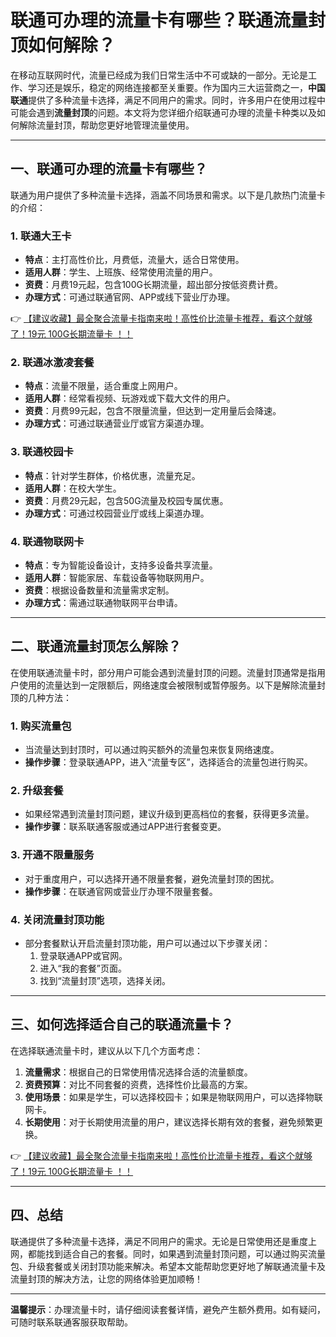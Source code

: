 # 联通可办理的流量卡有哪些？联通流量封顶如何解除？

在移动互联网时代，流量已经成为我们日常生活中不可或缺的一部分。无论是工作、学习还是娱乐，稳定的网络连接都至关重要。作为国内三大运营商之一，**中国联通**提供了多种流量卡选择，满足不同用户的需求。同时，许多用户在使用过程中可能会遇到**流量封顶**的问题。本文将为您详细介绍联通可办理的流量卡种类以及如何解除流量封顶，帮助您更好地管理流量使用。

---

## 一、联通可办理的流量卡有哪些？

联通为用户提供了多种流量卡选择，涵盖不同场景和需求。以下是几款热门流量卡的介绍：

### 1. **联通大王卡**
   - **特点**：主打高性价比，月费低，流量大，适合日常使用。
   - **适用人群**：学生、上班族、经常使用流量的用户。
   - **资费**：月费19元起，包含100G长期流量，超出部分按低资费计费。
   - **办理方式**：可通过联通官网、APP或线下营业厅办理。

👉 [【建议收藏】最全聚合流量卡指南来啦！高性价比流量卡推荐，看这个就够了！19元 100G长期流量卡 ！！](https://bit.ly/Liuliangka)

### 2. **联通冰激凌套餐**
   - **特点**：流量不限量，适合重度上网用户。
   - **适用人群**：经常看视频、玩游戏或下载大文件的用户。
   - **资费**：月费99元起，包含不限量流量，但达到一定用量后会降速。
   - **办理方式**：可通过联通营业厅或官方渠道办理。

### 3. **联通校园卡**
   - **特点**：针对学生群体，价格优惠，流量充足。
   - **适用人群**：在校大学生。
   - **资费**：月费29元起，包含50G流量及校园专属优惠。
   - **办理方式**：可通过校园营业厅或线上渠道办理。

### 4. **联通物联网卡**
   - **特点**：专为智能设备设计，支持多设备共享流量。
   - **适用人群**：智能家居、车载设备等物联网用户。
   - **资费**：根据设备数量和流量需求定制。
   - **办理方式**：需通过联通物联网平台申请。

---

## 二、联通流量封顶怎么解除？

在使用联通流量卡时，部分用户可能会遇到流量封顶的问题。流量封顶通常是指用户使用的流量达到一定限额后，网络速度会被限制或暂停服务。以下是解除流量封顶的几种方法：

### 1. **购买流量包**
   - 当流量达到封顶时，可以通过购买额外的流量包来恢复网络速度。
   - **操作步骤**：登录联通APP，进入“流量专区”，选择适合的流量包进行购买。

### 2. **升级套餐**
   - 如果经常遇到流量封顶问题，建议升级到更高档位的套餐，获得更多流量。
   - **操作步骤**：联系联通客服或通过APP进行套餐变更。

### 3. **开通不限量服务**
   - 对于重度用户，可以选择开通不限量套餐，避免流量封顶的困扰。
   - **操作步骤**：在联通官网或营业厅办理不限量套餐。

### 4. **关闭流量封顶功能**
   - 部分套餐默认开启流量封顶功能，用户可以通过以下步骤关闭：
     1. 登录联通APP或官网。
     2. 进入“我的套餐”页面。
     3. 找到“流量封顶”选项，选择关闭。

---

## 三、如何选择适合自己的联通流量卡？

在选择联通流量卡时，建议从以下几个方面考虑：

1. **流量需求**：根据自己的日常使用情况选择合适的流量额度。
2. **资费预算**：对比不同套餐的资费，选择性价比最高的方案。
3. **使用场景**：如果是学生，可以选择校园卡；如果是物联网用户，可以选择物联网卡。
4. **长期使用**：对于长期使用流量的用户，建议选择长期有效的套餐，避免频繁更换。

👉 [【建议收藏】最全聚合流量卡指南来啦！高性价比流量卡推荐，看这个就够了！19元 100G长期流量卡 ！！](https://bit.ly/Liuliangka)

---

## 四、总结

联通提供了多种流量卡选择，满足不同用户的需求。无论是日常使用还是重度上网，都能找到适合自己的套餐。同时，如果遇到流量封顶问题，可以通过购买流量包、升级套餐或关闭封顶功能来解决。希望本文能帮助您更好地了解联通流量卡及流量封顶的解决方法，让您的网络体验更加顺畅！

---

**温馨提示**：办理流量卡时，请仔细阅读套餐详情，避免产生额外费用。如有疑问，可随时联系联通客服获取帮助。